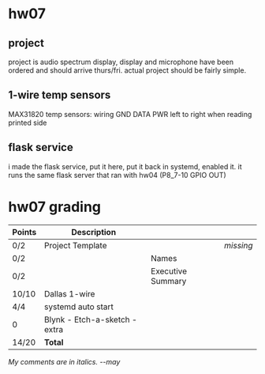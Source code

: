 # hw07
## project
 project is audio spectrum display, display and microphone have been ordered and should arrive thurs/fri. actual project should be fairly simple. 
 
## 1-wire temp sensors
 MAX31820 temp sensors: wiring GND DATA PWR left to right when reading printed side
 
## flask service
 i made the flask service, put it here, put it back in systemd, enabled it. it runs the same flask server that ran with hw04 (P8_7-10 GPIO OUT)

 # hw07 grading

| Points      | Description | | |
| ----------- | ----------- |-|-|
|  0/2  | Project Template | | *missing*
|  0/2  | | Names | 
|  0/2  | | Executive Summary | 
| 10/10 | Dallas 1-wire
|  4/4  | systemd auto start |
|  0    | Blynk - Etch-a-sketch - extra
| 14/20 | **Total**

*My comments are in italics. --may*

